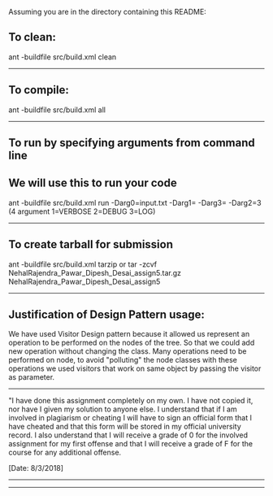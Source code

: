 Assuming you are in the directory containing this README:

## To clean:
ant -buildfile src/build.xml clean

-----------------------------------------------------------------------
## To compile: 
ant -buildfile src/build.xml all

-----------------------------------------------------------------------
## To run by specifying arguments from command line 
## We will use this to run your code

ant -buildfile src/build.xml run -Darg0=input.txt -Darg1=<no of iterations> -Darg3=<debug value>
-Darg2=3
(4 argument 1=VERBOSE 2=DEBUG 3=LOG)

-----------------------------------------------------------------------

## To create tarball for submission
ant -buildfile src/build.xml tarzip or tar -zcvf NehalRajendra_Pawar_Dipesh_Desai_assign5.tar.gz NehalRajendra_Pawar_Dipesh_Desai_assign5

-----------------------------------------------------------------------

## Justification of Design Pattern usage: 
We have used Visitor Design pattern because it allowed us represent an operation to be performed on the nodes of the tree.  So that we could add new operation without changing the class. Many operations need to be performed on node, to avoid "polluting" the node classes with these operations we used visitors that work on same object by passing the visitor as parameter. 

-----------------------------------------------------------------------

"I have done this assignment completely on my own. I have not copied
it, nor have I given my solution to anyone else. I understand that if
I am involved in plagiarism or cheating I will have to sign an
official form that I have cheated and that this form will be stored in
my official university record. I also understand that I will receive a
grade of 0 for the involved assignment for my first offense and that I
will receive a grade of F for the course for any additional
offense.

[Date: 8/3/2018]

-----------------------------------------------------------------------
-----------------------------------------------------------------------
